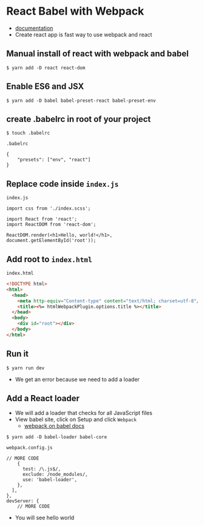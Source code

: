 # React Babel with Webpack
* [documentation](https://reactjs.org/docs/add-react-to-an-existing-app.html#installing-react)
* Create react app is fast way to use webpack and react

## Manual install of react with webpack and babel
`$ yarn add -D react react-dom`

## Enable ES6 and JSX
`$ yarn add -D babel babel-preset-react babel-preset-env`

## create .babelrc in root of your project
`$ touch .babelrc`

`.babelrc`

```
{
    "presets": ["env", "react"]
}
```

## Replace code inside `index.js`
`index.js`

```
import css from './index.scss';

import React from 'react';
import ReactDOM from 'react-dom';

ReactDOM.render(<h1>Hello, world!</h1>, document.getElementById('root'));
```

## Add root to `index.html`
`index.html`

```html
<!DOCTYPE html>
<html>
  <head>
    <meta http-equiv="Content-type" content="text/html; charset=utf-8"/>
    <title><%= htmlWebpackPlugin.options.title %></title>
  </head>
  <body>
    <div id="root"></div>
  </body>
</html>
```

## Run it
`$ yarn run dev`

* We get an error because we need to add a loader

## Add a React loader
* We will add a loader that checks for all JavaScript files
* View babel site, click on Setup and click `Webpack`
    - [webpack on babel docs](http://babeljs.io/)

`$ yarn add -D babel-loader babel-core`

`webpack.config.js`

```
// MORE CODE
    {
      test: /\.js$/,
      exclude: /node_modules/,
      use: 'babel-loader',
    },
  ],
},
devServer: {
    // MORE CODE
```

* You will see hello world
